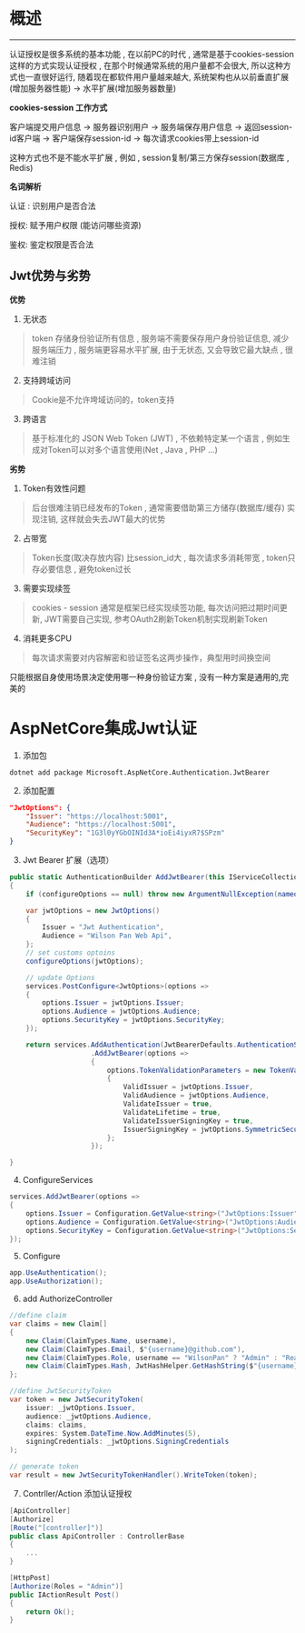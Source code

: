 # 概述
---
认证授权是很多系统的基本功能 , 在以前PC的时代 , 通常是基于cookies-session这样的方式实现认证授权 , 在那个时候通常系统的用户量都不会很大, 所以这种方式也一直很好运行, 随着现在都软件用户量越来越大, 系统架构也从以前垂直扩展(增加服务器性能) -> 水平扩展(增加服务器数量) 

**cookies-session 工作方式**

客户端提交用户信息 -> 服务器识别用户 -> 服务端保存用户信息 -> 返回session-id客户端 -> 客户端保存session-id  -> 每次请求cookies带上session-id

这种方式也不是不能水平扩展 , 例如 , session复制/第三方保存session(数据库 , Redis) 

**名词解析**

认证 : 识别用户是否合法

授权: 赋予用户权限 (能访问哪些资源)

鉴权: 鉴定权限是否合法

## Jwt优势与劣势

**优势**

1. 无状态
> token 存储身份验证所有信息 , 服务端不需要保存用户身份验证信息, 减少服务端压力 , 服务端更容易水平扩展, 由于无状态, 又会导致它最大缺点 , 很难注销

2. 支持跨域访问
> Cookie是不允许垮域访问的，token支持

3. 跨语言
> 基于标准化的 JSON Web Token (JWT) , 不依赖特定某一个语言 , 例如生成对Token可以对多个语言使用(Net , Java , PHP ...)

**劣势**

1. Token有效性问题
> 后台很难注销已经发布的Token , 通常需要借助第三方储存(数据库/缓存) 实现注销, 这样就会失去JWT最大的优势 

2. 占带宽
> Token长度(取决存放内容) 比session_id大 , 每次请求多消耗带宽 , token只存必要信息 , 避免token过长

3. 需要实现续签
> cookies - session 通常是框架已经实现续签功能, 每次访问把过期时间更新, JWT需要自己实现, 参考OAuth2刷新Token机制实现刷新Token

4. 消耗更多CPU
> 每次请求需要对内容解密和验证签名这两步操作，典型用时间换空间

只能根据自身使用场景决定使用哪一种身份验证方案 , 没有一种方案是通用的,完美的 

# AspNetCore集成Jwt认证

1. 添加包
```
dotnet add package Microsoft.AspNetCore.Authentication.JwtBearer
```

2. 添加配置
```json
"JwtOptions": {
    "Issuer": "https://localhost:5001",
    "Audience": "https://localhost:5001",
    "SecurityKey": "1G3l0yYGbOINId3A*ioEi4iyxR7$SPzm"
}
```

3. Jwt Bearer 扩展（选项）
```cs
public static AuthenticationBuilder AddJwtBearer(this IServiceCollection services, Action<JwtOptions> configureOptions)
{
    if (configureOptions == null) throw new ArgumentNullException(nameof(configureOptions));

    var jwtOptions = new JwtOptions()
    {
        Issuer = "Jwt Authentication",
        Audience = "Wilson Pan Web Api",
    };
    // set customs optoins
    configureOptions(jwtOptions);

    // update Options 
    services.PostConfigure<JwtOptions>(options =>
    {
        options.Issuer = jwtOptions.Issuer;
        options.Audience = jwtOptions.Audience;
        options.SecurityKey = jwtOptions.SecurityKey;
    });

    return services.AddAuthentication(JwtBearerDefaults.AuthenticationScheme)
                    .AddJwtBearer(options =>
                    {
                        options.TokenValidationParameters = new TokenValidationParameters()
                        {
                            ValidIssuer = jwtOptions.Issuer,
                            ValidAudience = jwtOptions.Audience,
                            ValidateIssuer = true,
                            ValidateLifetime = true,
                            ValidateIssuerSigningKey = true,
                            IssuerSigningKey = jwtOptions.SymmetricSecurityKey
                        };
                    });

}
```

4. ConfigureServices

```cs
services.AddJwtBearer(options =>
{
    options.Issuer = Configuration.GetValue<string>("JwtOptions:Issuer");
    options.Audience = Configuration.GetValue<string>("JwtOptions:Audience");
    options.SecurityKey = Configuration.GetValue<string>("JwtOptions:SecurityKey");
});
```

5. Configure
```cs
app.UseAuthentication();
app.UseAuthorization();
```

6. add AuthorizeController
```cs
//define claim 
var claims = new Claim[]
{
    new Claim(ClaimTypes.Name, username),
    new Claim(ClaimTypes.Email, $"{username}@github.com"),
    new Claim(ClaimTypes.Role, username == "WilsonPan" ? "Admin" : "Reader"),
    new Claim(ClaimTypes.Hash, JwtHashHelper.GetHashString($"{username}:{password}:{System.DateTime.Now.Ticks}")),
};

//define JwtSecurityToken
var token = new JwtSecurityToken(
    issuer: _jwtOptions.Issuer,
    audience: _jwtOptions.Audience,
    claims: claims,
    expires: System.DateTime.Now.AddMinutes(5),
    signingCredentials: _jwtOptions.SigningCredentials
);

// generate token
var result = new JwtSecurityTokenHandler().WriteToken(token);
```

7. Contrller/Action 添加认证授权
```cs
[ApiController]
[Authorize]
[Route("[controller]")]
public class ApiController : ControllerBase
{
    ...
}

[HttpPost]
[Authorize(Roles = "Admin")]
public IActionResult Post()
{
    return Ok();
}
```


